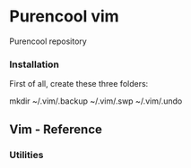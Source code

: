 # Purencool vim 
Purencool repository

### Installation
First of all, create these three folders:

mkdir ~/.vim/.backup ~/.vim/.swp ~/.vim/.undo


## Vim - Reference

### Utilities
